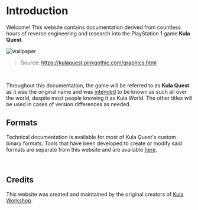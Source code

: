 <script setup>
import CardLink from './.vitepress/components/CardLink.vue';
import { VPTeamMembers } from 'vitepress/theme'

const members = [
  {
    avatar: 'https://avatars.githubusercontent.com/u/55664707?v=4',
    name: 'SaturnKai',
    title: 'Creator',
    links: [
      { icon: 'github', link: 'https://github.com/saturnKai/' },
      { icon: 'youtube', link: 'https://youtube.com/@saturnkai' }
    ]
  },
  {
    avatar: 'https://avatars.githubusercontent.com/u/32149826?v=4',
    name: 'Murphy',
    title: 'Creator',
    links: [
      { icon: 'github', link: 'https://github.com/murphy28/' },
      { icon: 'youtube', link: 'https://www.youtube.com/channel/UCXcBRZT1GL92RR9oQGBJgNA' }
    ]
  }
]
</script>

# Introduction

Welcome! This website contains documentation derived from countless hours of reverse engineering and research into the PlayStation 1 game **Kula Quest**.

![wallpaper](/wallpaper.png)

> Source: https://kulaquest.pinkgothic.com/graphics.html

<br/>

Throughout this documentation, the game will be referred to as **Kula Quest** as it was the original name and was [intended](https://kulaquest.pinkgothic.com/storybehind.html) to be known as such all over the world, despite most people knowing it as Kula World. The other titles will be used in cases of version differences as needed.

## Formats

Technical documentation is available for most of Kula Quest's custom binary formats. Tools that have been developed to create or modify said formats are separate from this website and are available [here](https://example.com).

<div class="grid">
    <CardLink title="Pak Format" description="An archive format for storing multiple files." link="/formats/pak" />
    <CardLink title="Kub Format" description="An archive format for storing multiple files in the oldest demo." link="/formats/kub" />
    <CardLink title="TGI Format" description="A custom binary format for storing theme information." link="/formats/tgi" />
    <CardLink title="GGI Format" description="A custom binary format for storing model and sprite information." link="/formats/ggi" />
    <CardLink title="SFX Format" description="A custom binary format for storing sound information." link="/formats/sfx" />
    <CardLink title="Level Format" description="A custom binary format for storing level data." link="/formats/level" />
</div>

<style scoped>
.grid {
    margin-top: 2rem;
    display: grid;
    column-gap: 1rem;
    row-gap: 1rem;
    grid-template-columns: repeat(2, minmax(0, 1fr));
}

@media (max-width: 640px) {
    .grid {
        grid-template-columns: 1fr;
    }
}
</style>

## Credits

This website was created and maintained by the original creators of [Kula Workshop](https://www.kulaworkshop.net/).

<VPTeamMembers size="small" :members="members" />
